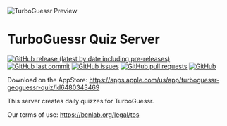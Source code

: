 ![TurboGuessr Preview](https://bcnlab.org/host/img/TurboGuessrPreview.png)

# TurboGuessr Quiz Server

[![GitHub release (latest by date including pre-releases)](https://img.shields.io/github/v/release/TheBeaconCrafter/TurboGuessr?include_prereleases)](https://img.shields.io/github/v/release/TheBeaconCrafter/TurboGuessr?include_prereleases)
[![GitHub last commit](https://img.shields.io/github/last-commit/TheBeaconCrafter/TurboGuessrServer)](https://img.shields.io/github/last-commit/TheBeaconCrafter/TurboGuessrServer)
[![GitHub issues](https://img.shields.io/github/issues-raw/TheBeaconCrafter/TurboGuessrServer)](https://img.shields.io/github/issues-raw/TheBeaconCrafter/TurboGuessrServer)
[![GitHub pull requests](https://img.shields.io/github/issues-pr/TheBeaconCrafter/TurboGuessrServer)](https://img.shields.io/github/issues-pr/TheBeaconCrafter/TurboGuessrServer)
[![GitHub](https://img.shields.io/github/license/TheBeaconCrafter/TurboGuessrServer)](https://img.shields.io/github/license/TheBeaconCrafter/TurboGuessrServer)

Download on the AppStore: https://apps.apple.com/us/app/turboguessr-geoguessr-quiz/id6480343469

This server creates daily quizzes for TurboGuessr.

Our terms of use: https://bcnlab.org/legal/tos
